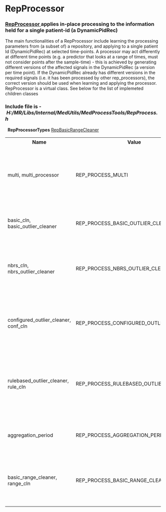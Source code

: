# RepProcessor
### [RepProcessor ](https://Medial-EarlySign.github.io/MR_LIBS/classRepProcessor)applies in-place processing to the information held for a single patient-id (a DynamicPidRec)
The main functionalities of a RepProcessor include learning the processing parameters from (a subset of) a repository, and applying to a single patient Id (DynamicPidRec) at selected time-points. A processor may act differently at different time points (e.g. a predictor that looks at a range of times, must not consider points after the sample-time) - this is achieved by generating different versions of the affected signals in the DynamicPidRec (a version per time point). If the DynamicPidRec already has different versions in the required signals (i.e. it has been processed by other rep_processors), the correct version should be used when learning and applying the processor.
RepProcessor is a virtual class. See below for the list of implemeted children classes
### Include file is - *H:/MR/Libs/Internal/MedUtils/MedProcessTools/RepProcess.h*
 
****RepProcessorTypes****
[RepBasicRangeCleaner](RepBasicRangeCleaner.md)
<table><tbody>
<tr>
<th><strong>Name</strong></th>
<th>Value</th>
<th>Class</th>
<th>Note</th>
</tr>
<tr>
<td>multi, multi_processor</td>
<td>REP_PROCESS_MULTI</td>
<td><a href="RepMultiProcessor.html">RepMultiProcessor</a></td>
<td>A container for a set of processors that can be learned simultanously (e.g. cleaneds of different signals)</td>
</tr>
<tr>
<td>basic_cln, basic_outlier_cleaner</td>
<td>REP_PROCESS_BASIC_OUTLIER_CLEANER</td>
<td><a href="RepBasicOutlierCleaner.html">RepBasicOutlierCleaner</a></td>
<td>Outliers cleaning (removing and trimming) working on single-values</td>
</tr>
<tr>
<td>nbrs_cln, nbrs_outlier_cleaner</td>
<td>REP_PROCESS_NBRS_OUTLIER_CLEANER</td>
<td><a href="RepNbrsOutlierCleaner.html">RepNbrsOutlierCleaner</a></td>
<td>Outliers cleaning (removing and trimming) working on values and their neighborhoods</td>
</tr>
<tr>
<td>configured_outlier_cleaner, conf_cln</td>
<td>REP_PROCESS_CONFIGURED_OUTLIER_CLEANER</td>
<td><a href="RepConfiguredOutlierCleaner.html">RepConfiguredOutlierCleaner</a></td>
<td>Uses configuration file for learning borders from statistics , or just set border according to hard coded values</td>
</tr>
<tr>
<td>rulebased_outlier_cleaner, rule_cln</td>
<td>REP_PROCESS_RULEBASED_OUTLIER_CLEANER</td>
<td><a href="RepRulebasedOutlierCleaner.html">RepRuleBasedOutlierCleaner</a></td>
<td>Uses set of coded rules about relation among signals taken simulatneously, and if rule is not met all measurements are removed.</td>
</tr>
<tr>
<td>aggregation_period</td>
<td>REP_PROCESS_AGGREGATION_PERIOD</td>
<td><a href="RepAggregationPeriod.html" rel="nofollow">RepAggregationPeriod</a></td>
<td>Creates a virtual signal containing the 'treatment period' for the input signal</td>
</tr>
<tr>
<td>basic_range_cleaner, range_cln</td>
<td>REP_PROCESS_BASIC_RANGE_CLEANER</td>
<td><a href="RepBasicRangeCleaner.html" rel="nofollow">RepBasicRangeCleaner</a></td>
<td>Creates a virtual signal containing only instances of the signal that fall within some instance of the range signal.</td>
</tr>
</tbody></table>
